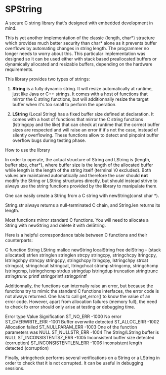 # SPString



A secure C string library that's designed with embedded development in mind.

This is yet another implementation of the classic {length, char*} structure which provides much better security than char* alone as it prevents buffer overflows by automating changes in string length. The programmer no longer needs to worry about this.
This particular implementation was designed so it can be used either with stack based preallocated buffers or dynamically allocated and resizable buffers, depending on the hardware requirements.

This library provides two types of strings:

1. **String** is a fully dynamic string. It will resize automatically
at runtime, just like Java or C++ strings. It comes with a host of functions that mirror the C string functions, but will additionnally resize the target buffer when it's too small to perform the operation.

2. **LString** (Local String) has a fixed buffer size defined at declaration.
It comes with a host of functions that mirror the C string functions (lstringcpy and the like) that can check at runtime that the correct buffer sizes are respected
and will raise an error if it's not the case, instead of silently overflowing. These functions allow to detect and pinpoint buffer overflow bugs during testing phase.


How to use the library

In order to operate, the actual structure of String and LString is {length, buffer size, char*}, where buffer size is the length of the allocated buffer while length is the length of the string itself (terminal \0 excluded). Both values are maintained automatically and therefore the user should **not** modify the String or LString structures directly, but should instead strive to always use the string functions provided by the library to manipulate them.

One can easily create a String from a C string with
newString(const char *).

String.str always returns a null-terminated C chain, and String.len
returns its length.

Most functions mirror standard C functions. You will need to allocate a String with newString and delete it with delString.

Here is a helpful correspondance table between C functions and their counterparts:

C function         String                               LString
malloc             newString                            localString
free               delString                            - (stack allocated)
strlen             stringlen                            stringlen
strcpy             stringcpy, stringchcpy               ltringcpy, lstringchpy
strncpy            stringcpy, stringchcpy               ltringcpy, lstringchpy
strcat             stringcat, stringchcat               lstringcat, ltringchcat
strcmp             stringcmp, stringchcmp               lstringcmp, lstringchcmp
strdup             stringdup                            lstringdup
truncation         stringtrunc                          stringtrunc
printf             stringprintf                         stringprintf

Additionnally, the functions can internally raise an error, but because the functions try to mimic the standard C functions interfaces, the error code is not always returned.
One has to call get_error() to know the value of an error code. However, apart from allocation failures (memory full), the need to check fo error should only arise at testing or debugging time.

Error type                  Value   Signification
ST_NO_ERR                   -1000   No error
ST_OVERWRITE_ERR            -1001   Buffer overwrite detected
ST_ALLOC_ERR                -1002   Allocation failed
ST_NULLPARAM_ERR            -1003   One of the function parameters was NULL
ST_NULLSTR_ERR              -1004   The String/LString buffer is NULL
ST_INCONSISTENTSZ_ERR       -1005   Inconsistent buffer size detected (corruption)
ST_INCONSISTENTLEN_ERR      -1006   Inconsistent length detected (corruption)

Finally, stringcheck performs several verifications on a String or a LString in order to check that it is not corrupted. It can be useful in debugging sessions.
